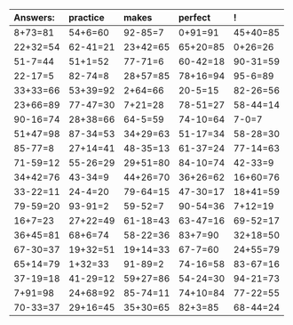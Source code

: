 | Answers: | practice | makes | perfect | ! |
| :--- | :--- | :--- | :--- | :--- |
| 8+73=81 | 54+6=60 | 92-85=7 | 0+91=91 | 45+40=85 | 
| 22+32=54 | 62-41=21 | 23+42=65 | 65+20=85 | 0+26=26 | 
| 51-7=44 | 51+1=52 | 77-71=6 | 60-42=18 | 90-31=59 | 
| 22-17=5 | 82-74=8 | 28+57=85 | 78+16=94 | 95-6=89 | 
| 33+33=66 | 53+39=92 | 2+64=66 | 20-5=15 | 82-26=56 | 
| 23+66=89 | 77-47=30 | 7+21=28 | 78-51=27 | 58-44=14 | 
| 90-16=74 | 28+38=66 | 64-5=59 | 74-10=64 | 7-0=7 | 
| 51+47=98 | 87-34=53 | 34+29=63 | 51-17=34 | 58-28=30 | 
| 85-77=8 | 27+14=41 | 48-35=13 | 61-37=24 | 77-14=63 | 
| 71-59=12 | 55-26=29 | 29+51=80 | 84-10=74 | 42-33=9 | 
| 34+42=76 | 43-34=9 | 44+26=70 | 36+26=62 | 16+60=76 | 
| 33-22=11 | 24-4=20 | 79-64=15 | 47-30=17 | 18+41=59 | 
| 79-59=20 | 93-91=2 | 59-52=7 | 90-54=36 | 7+12=19 | 
| 16+7=23 | 27+22=49 | 61-18=43 | 63-47=16 | 69-52=17 | 
| 36+45=81 | 68+6=74 | 58-22=36 | 83+7=90 | 32+18=50 | 
| 67-30=37 | 19+32=51 | 19+14=33 | 67-7=60 | 24+55=79 | 
| 65+14=79 | 1+32=33 | 91-89=2 | 74-16=58 | 83-67=16 | 
| 37-19=18 | 41-29=12 | 59+27=86 | 54-24=30 | 94-21=73 | 
| 7+91=98 | 24+68=92 | 85-74=11 | 74+10=84 | 77-22=55 | 
| 70-33=37 | 29+16=45 | 35+30=65 | 82+3=85 | 68-44=24 | 
